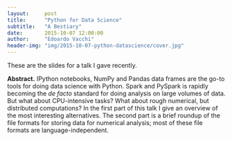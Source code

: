 ```yaml
---
layout:     post
title:      "Python for Data Science"
subtitle:   "A Bestiary"
date:       2015-10-07 12:00:00
author:     "Edoardo Vacchi"
header-img: "img/2015-10-07-python-datascience/cover.jpg"
---
```


These are the slides for a talk I gave recently. 

**Abstract.** IPython notebooks, NumPy and
Pandas data frames are the go-to tools for doing data science with Python. Spark and PySpark is rapidly becoming the *de facto* standard for doing
analysis on large volumes of data. But what about CPU-intensive tasks? What about
rough numerical, but distributed computations? In the first part of this talk 
I give an overview of the most interesting alternatives. The second part is
a brief roundup of the file formats for storing data for numerical analysis; 
most of these file formats are language-independent.

<script async class="speakerdeck-embed" data-id="48ac5fb99e6e4aaab84b5ff4f4908efb" data-ratio="1.77777777777778" src="//speakerdeck.com/assets/embed.js"></script>